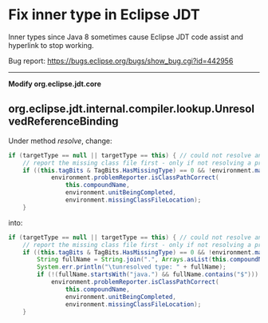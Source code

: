 Fix inner type in Eclipse JDT
==============================

Inner types since Java 8 sometimes cause Eclipse JDT code assist and hyperlink
to stop working.

Bug report: https://bugs.eclipse.org/bugs/show_bug.cgi?id=442956

------------------------------------------------------------------------------

**Modify org.eclipse.jdt.core**

org.eclipse.jdt.internal.compiler.lookup.UnresolvedReferenceBinding
-------------------------------------------------------------------
Under method *resolve*, change:

```java
if (targetType == null || targetType == this) { // could not resolve any better, error was already reported against it //$IDENTITY-COMPARISON$
    // report the missing class file first - only if not resolving a previously missing type
    if ((this.tagBits & TagBits.HasMissingType) == 0 && !environment.mayTolerateMissingType) {
            environment.problemReporter.isClassPathCorrect(
                this.compoundName,
                environment.unitBeingCompleted,
                environment.missingClassFileLocation);
    }
```

into:

```java
if (targetType == null || targetType == this) { // could not resolve any better, error was already reported against it //$IDENTITY-COMPARISON$
    // report the missing class file first - only if not resolving a previously missing type
    if ((this.tagBits & TagBits.HasMissingType) == 0 && !environment.mayTolerateMissingType) {
        String fullName = String.join(".", Arrays.asList(this.compoundName).map(a -> new String(a)));
        System.err.println("\tunresolved type: " + fullName);
        if (!(fullName.startsWith("java.") && fullName.contains("$")))
            environment.problemReporter.isClassPathCorrect(
                this.compoundName,
                environment.unitBeingCompleted,
                environment.missingClassFileLocation);
    }
```

